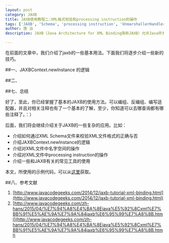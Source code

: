 ```yaml
---
layout: post
category: JAXB
title: JAXB使用教程二:XML格式校验和processing instruction的操作 
tags: ['JAXB', 'Schema', 'processing instruction', 'UnmarshallerHandler']
author: 唐 治
description: JAXB（Java Architecture for XML Binding简称JAXB）允许Java开发人员将Java类映射为XML表示方式。在本文中，我们继续介绍jaxb的一些用法。

---
```


在前面的文章中，我们介绍了jaxb的一些基本用法。下面我们将逐步介绍一些新的技巧。

##一、JAXBContext.newInstance 的逻辑


##二、



##七、总结

好了，至此，你已经掌握了基本的JAXB的使用方法。可以编组、反编组、编写适配器，并且对相关注释也有了一个基本的了解，至少，你知道可以去哪查询都有哪些注释了。：）

后面，我们将会继续介绍关于JAXB的一些复杂的应用。比如：

* 介绍如何通过XML Schema文件来校验XML文件格式的正确与否
* 介绍JAXBContext.newInstance的逻辑
* 介绍对XML文件中名字空间的操作
* 介绍对XML文件中processing instruction的操作
* 介绍一些和JAXB有关的常见工具的使用

本文，所使用的示例代码，可以从[这里](/attachment/src-20150504.zip)获取。

##八、参考文献

1. [http://www.javacodegeeks.com/2014/12/jaxb-tutorial-xml-binding.html](http://www.javacodegeeks.com/2014/12/jaxb-tutorial-xml-binding.html)
2. [http://www.javacodegeeks.com/zh-hans/2015/04/%E7%94%A8%E4%BA%8Ejava%E5%92%8Cxml%E7%BB%91%E5%AE%9A%E7%9A%84jaxb%E6%95%99%E7%A8%8B.html](http://www.javacodegeeks.com/zh-hans/2015/04/%E7%94%A8%E4%BA%8Ejava%E5%92%8Cxml%E7%BB%91%E5%AE%9A%E7%9A%84jaxb%E6%95%99%E7%A8%8B.html)




